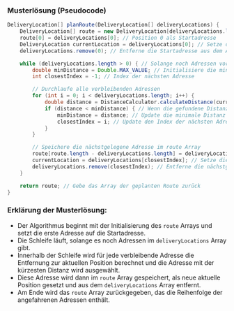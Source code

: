 ### Musterlösung (Pseudocode)

```java
DeliveryLocation[] planRoute(DeliveryLocation[] deliveryLocations) {
    DeliveryLocation[] route = new DeliveryLocation[deliveryLocations.length]; // Array für die Route
    route[0] = deliveryLocations[0]; // Position 0 als Startadresse
    DeliveryLocation currentLocation = deliveryLocations[0]; // Setze die aktuelle Position auf die Startadresse
    deliveryLocations.remove(0); // Entferne die Startadresse aus dem Array der noch anzufahrenden Adressen

    while (deliveryLocations.length > 0) { // Solange noch Adressen vorhanden sind
        double minDistance = Double.MAX_VALUE; // Initialisiere die minimale Distanz
        int closestIndex = -1; // Index der nächsten Adresse

        // Durchlaufe alle verbleibenden Adressen
        for (int i = 0; i < deliveryLocations.length; i++) {
            double distance = DistanceCalculator.calculateDistance(currentLocation, deliveryLocations[i]); // Berechne die Distanz
            if (distance < minDistance) { // Wenn die gefundene Distanz kleiner ist als die minimale Distanz
                minDistance = distance; // Update die minimale Distanz
                closestIndex = i; // Update den Index der nächsten Adresse
            }
        }

        // Speichere die nächstgelegene Adresse im route Array
        route[route.length - deliveryLocations.length] = deliveryLocations[closestIndex];
        currentLocation = deliveryLocations[closestIndex]; // Setze die aktuelle Position auf die nächstgelegene Adresse
        deliveryLocations.remove(closestIndex); // Entferne die nächstgelegene Adresse aus dem Array
    }

    return route; // Gebe das Array der geplanten Route zurück
}
```

### Erklärung der Musterlösung:

- Der Algorithmus beginnt mit der Initialisierung des `route` Arrays und setzt die erste Adresse auf die Startadresse.
- Die Schleife läuft, solange es noch Adressen im `deliveryLocations` Array gibt.
- Innerhalb der Schleife wird für jede verbleibende Adresse die Entfernung zur aktuellen Position berechnet und die Adresse mit der kürzesten Distanz wird ausgewählt.
- Diese Adresse wird dann im `route` Array gespeichert, als neue aktuelle Position gesetzt und aus dem `deliveryLocations` Array entfernt.
- Am Ende wird das `route` Array zurückgegeben, das die Reihenfolge der angefahrenen Adressen enthält.